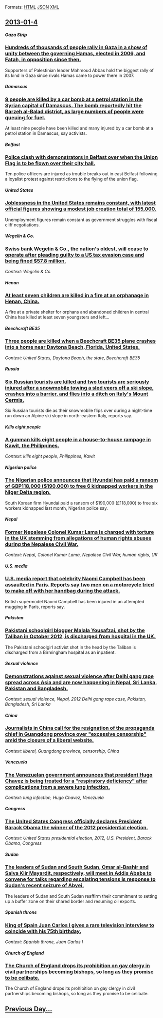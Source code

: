 
Formats: [HTML](2013/01/4/index.html)  [JSON](2013/01/4/index.json)  [XML](2013/01/4/index.xml)  

## [2013-01-4](/news/2013/01/4/index.md)

##### Gaza Strip
### [Hundreds of thousands of people rally in Gaza in a show of unity between the governing Hamas, elected in 2006, and Fatah, in opposition since then. ](/news/2013/01/4/hundreds-of-thousands-of-people-rally-in-gaza-in-a-show-of-unity-between-the-governing-hamas-elected-in-2006-and-fatah-in-opposition-sinc.md)
Supporters of Palestinian leader Mahmoud Abbas hold the biggest rally of its kind in Gaza since rivals Hamas came to power there in 2007.

##### Damascus
### [9 people are killed by a car bomb at a petrol station in the Syrian capital of Damascus. The bomb reportedly hit the Barzeh al-Balad district, as large numbers of people were queuing for fuel. ](/news/2013/01/4/9-people-are-killed-by-a-car-bomb-at-a-petrol-station-in-the-syrian-capital-of-damascus-the-bomb-reportedly-hit-the-barzeh-al-balad-distric.md)
At least nine people have been killed and many injured by a car bomb at a petrol station in Damascus, say activists.

##### Belfast
### [Police clash with demonstrators in Belfast over when the Union Flag is to be flown over their city hall. ](/news/2013/01/4/police-clash-with-demonstrators-in-belfast-over-when-the-union-flag-is-to-be-flown-over-their-city-hall.md)
Ten police officers are injured as trouble breaks out in east Belfast following a loyalist protest against restrictions to the flying of the union flag.

##### United States
### [Joblessness in the United States remains constant, with latest official figures showing a modest job creation total of 155,000. ](/news/2013/01/4/joblessness-in-the-united-states-remains-constant-with-latest-official-figures-showing-a-modest-job-creation-total-of-155-000.md)
Unemployment figures remain constant as government struggles with fiscal cliff negotiations.

##### Wegelin & Co.
### [Swiss bank Wegelin & Co., the nation's oldest, will cease to operate after pleading guilty to a US tax evasion case and being fined $57.8 million. ](/news/2013/01/4/swiss-bank-wegelin-co-the-nation-s-oldest-will-cease-to-operate-after-pleading-guilty-to-a-us-tax-evasion-case-and-being-fined-57-8-mi.md)
_Context: Wegelin & Co._

##### Henan
### [At least seven children are killed in a fire at an orphanage in Henan, China. ](/news/2013/01/4/at-least-seven-children-are-killed-in-a-fire-at-an-orphanage-in-henan-china.md)
A fire at a private shelter for orphans and abandoned children in central China has killed at least seven youngsters and left&hellip;

##### Beechcraft BE35
### [Three people are killed when a Beechcraft BE35 plane crashes into a home near Daytona Beach, Florida, United States. ](/news/2013/01/4/three-people-are-killed-when-a-beechcraft-be35-plane-crashes-into-a-home-near-daytona-beach-florida-united-states.md)
_Context: United States, Daytona Beach, the state, Beechcraft BE35_

##### Russia
### [Six Russian tourists are killed and two tourists are seriously injured after a snowmobile towing a sled veers off a ski slope, crashes into a barrier, and flies into a ditch on Italy's Mount Cermis. ](/news/2013/01/4/six-russian-tourists-are-killed-and-two-tourists-are-seriously-injured-after-a-snowmobile-towing-a-sled-veers-off-a-ski-slope-crashes-into.md)
Six Russian tourists die as their snowmobile flips over during a night-time run down an Alpine ski slope in north-eastern Italy, reports say.

##### Kills eight people
### [A gunman kills eight people in a house-to-house rampage in Kawit, the Philippines. ](/news/2013/01/4/a-gunman-kills-eight-people-in-a-house-to-house-rampage-in-kawit-the-philippines.md)
_Context: kills eight people, Philippines, Kawit_

##### Nigerian police
### [The Nigerian police announces that Hyundai has paid a ransom of GBP118,000 ($190,000) to free 6 kidnapped workers in the Niger Delta region. ](/news/2013/01/4/the-nigerian-police-announces-that-hyundai-has-paid-a-ransom-of-agbp118-000-190-000-to-free-6-kidnapped-workers-in-the-niger-delta-region.md)
South Korean firm Hyundai paid a ransom of $190,000 (£118,000) to free six workers kidnapped last month, Nigerian police say.

##### Nepal
### [Former Nepalese Colonel Kumar Lama is charged with torture in the UK stemming from allegations of human rights abuses during the Nepalese Civil War. ](/news/2013/01/4/former-nepalese-colonel-kumar-lama-is-charged-with-torture-in-the-uk-stemming-from-allegations-of-human-rights-abuses-during-the-nepalese-ci.md)
_Context: Nepal, Colonel Kumar Lama, Nepalese Civil War, human rights, UK_

##### U.S. media
### [U.S. media report that celebrity Naomi Campbell has been assaulted in Paris. Reports say two men on a motorcycle tried to make off with her handbag during the attack. ](/news/2013/01/4/u-s-media-report-that-celebrity-naomi-campbell-has-been-assaulted-in-paris-reports-say-two-men-on-a-motorcycle-tried-to-make-off-with-her.md)
British supermodel Naomi Campbell has been injured in an attempted mugging in Paris, reports say.

##### Pakistan
### [Pakistani schoolgirl blogger Malala Yousafzai, shot by the Taliban in October 2012, is discharged from hospital in the UK. ](/news/2013/01/4/pakistani-schoolgirl-blogger-malala-yousafzai-shot-by-the-taliban-in-october-2012-is-discharged-from-hospital-in-the-uk.md)
The Pakistani schoolgirl activist shot in the head by the Taliban is discharged from a Birmingham hospital as an inpatient.

##### Sexual violence
### [Demonstrations against sexual violence after Delhi gang rape spread across Asia and are now happening in Nepal, Sri Lanka, Pakistan and Bangladesh. ](/news/2013/01/4/demonstrations-against-sexual-violence-after-delhi-gang-rape-spread-across-asia-and-are-now-happening-in-nepal-sri-lanka-pakistan-and-bang.md)
_Context: sexual violence, Nepal, 2012 Delhi gang rape case, Pakistan, Bangladesh, Sri Lanka_

##### China
### [Journalists in China call for the resignation of the propaganda chief in Guangdong province over "excessive censorship" amid the closure of a liberal website. ](/news/2013/01/4/journalists-in-china-call-for-the-resignation-of-the-propaganda-chief-in-guangdong-province-over-excessive-censorship-amid-the-closure-of.md)
_Context: liberal, Guangdong province, censorship, China_

##### Venezuela
### [The Venezuelan government announces that president Hugo Chavez is being treated for a "respiratory deficiency" after complications from a severe lung infection. ](/news/2013/01/4/the-venezuelan-government-announces-that-president-hugo-cha-vez-is-being-treated-for-a-respiratory-deficiency-after-complications-from-a-s.md)
_Context: lung infection, Hugo Chavez, Venezuela_

##### Congress
### [The United States Congress officially declares President Barack Obama the winner of the 2012 presidential election. ](/news/2013/01/4/the-united-states-congress-officially-declares-president-barack-obama-the-winner-of-the-2012-presidential-election.md)
_Context: United States presidential election, 2012, U.S. President, Barack Obama, Congress_

##### Sudan
### [The leaders of Sudan and South Sudan, Omar al-Bashir and Salva Kiir Mayardit, respectively, will meet in Addis Ababa to convene for talks regarding escalating tensions is response to Sudan's recent seizure of Abyei. ](/news/2013/01/4/the-leaders-of-sudan-and-south-sudan-omar-al-bashir-and-salva-kiir-mayardit-respectively-will-meet-in-addis-ababa-to-convene-for-talks-re.md)
The leaders of Sudan and South Sudan reaffirm their commitment to setting up a buffer zone on their shared border and resuming oil exports.

##### Spanish throne
### [King of Spain Juan Carlos I gives a rare television interview to coincide with his 75th birthday. ](/news/2013/01/4/king-of-spain-juan-carlos-i-gives-a-rare-television-interview-to-coincide-with-his-75th-birthday.md)
_Context: Spanish throne, Juan Carlos I_

##### Church of England
### [The Church of England drops its prohibition on gay clergy in civil partnerships becoming bishops, so long as they promise to be celibate. ](/news/2013/01/4/the-church-of-england-drops-its-prohibition-on-gay-clergy-in-civil-partnerships-becoming-bishops-so-long-as-they-promise-to-be-celibate.md)
The Church of England drops its prohibition on gay clergy in civil partnerships becoming bishops, so long as they promise to be celibate.

## [Previous Day...](/news/2013/01/3/index.md)

